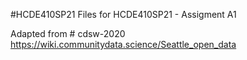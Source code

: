#HCDE410SP21
Files for HCDE410SP21 - Assigment A1

Adapted from # cdsw-2020 https://wiki.communitydata.science/Seattle_open_data
